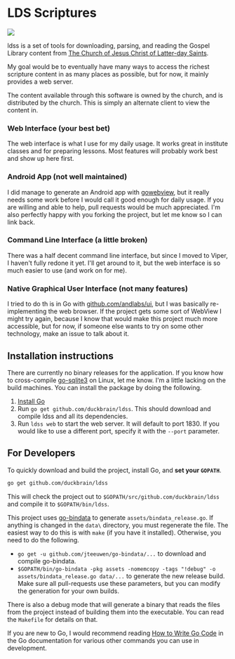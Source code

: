 # LDS Scriptures

![](data/web/static/favicon.ico)

ldss is a set of tools for downloading, parsing, and reading the Gospel Library content from [The Church of Jesus Christ of Latter-day Saints](http://lds.org). 

My goal would be to eventually have many ways to access the richest scripture content in as many places as possible, but for now, it mainly provides a web server.

The content available through this software is owned by the church, and is distributed by the church. This is simply an alternate client to view the content in.

### Web Interface (your best bet)

The web interface is what I use for my daily usage. It works great in institute classes and for preparing lessons. Most features will probably work best and show up here first.

### Android App (not well maintained)

I did manage to generate an Android app with [gowebview](https://github.com/microo8/gowebview), but it really needs some work before I would call it good enough for daily usage. If you are willing and able to help, pull requests would be much appreciated. I'm also perfectly happy with you forking the project, but let me know so I can link back.

### Command Line Interface (a little broken)

There was a half decent command line interface, but since I moved to Viper, I haven't fully redone it yet. I'll get around to it, but the web interface is so much easier to use (and work on for me).

### Native Graphical User Interface (not many features)

I tried to do th is in Go with [github.com/andlabs/ui](https://github.com/andlabs/ui), but I was basically re-implementing the web browser. If the project gets some sort of WebView I might try again, because I know that would make this project much more accessible, but for now, if someone else wants to try on some other technology, make an issue to talk about it.

## Installation instructions

There are currently no binary releases for the application. If you know how to cross-compile [go-sqlite3](https://github.com/mattn/go-sqlite3) on Linux, let me know. I'm a little lacking on the build machines. You can install the package by doing the following.

1. [Install Go](https://golang.org/doc/install)
2. Run `go get github.com/duckbrain/ldss`. This should download and compile ldss and all its dependencies.
3. Run `ldss web` to start the web server. It will default to port 1830. If you would like to use a different port, specify it with the `--port` parameter.

## For Developers

To quickly download and build the project, install Go, and **set your `GOPATH`**. 

```bash
go get github.com/duckbrain/ldss
```

This will check the project out to `$GOPATH/src/github.com/duckbrain/ldss` and compile it to `$GOPATH/bin/ldss`.

This project uses [go-bindata](http://github.com/jteeuwen/go-bindata) to generate `assets/bindata_release.go`. If anything is changed in the `data\` directory, you must regenerate the file. The easiest way to do this is with `make` (if you have it installed). Otherwise, you need to do the following.

- `go get -u github.com/jteeuwen/go-bindata/...` to download and compile go-bindata.
- `$GOPATH/bin/go-bindata -pkg assets -nomemcopy -tags "!debug" -o assets/bindata_release.go data/...` to generate the new release build. Make sure all pull-requests use these parameters, but you can modify the generation for your own builds.

There is also a debug mode that will generate a binary that reads the files from the project instead of building them into the executable. You can read the `Makefile` for details on that.

If you are new to Go, I would recommend reading [How to Write Go Code](https://golang.org/doc/code.html) in the Go documentation for various other commands you can use in development.
